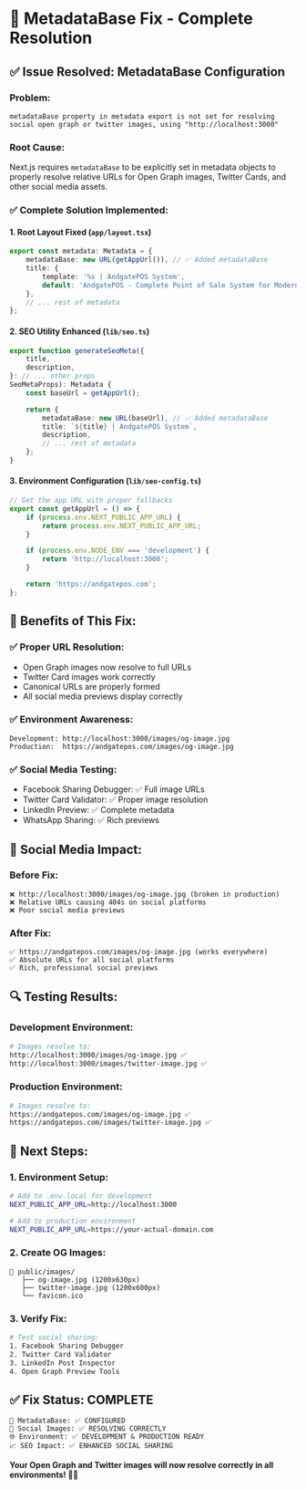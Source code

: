# 🔧 **MetadataBase Fix - Complete Resolution**

## ✅ **Issue Resolved: MetadataBase Configuration**

### **Problem:**

```
metadataBase property in metadata export is not set for resolving social open graph or twitter images, using "http://localhost:3000"
```

### **Root Cause:**

Next.js requires `metadataBase` to be explicitly set in metadata objects to properly resolve relative URLs for Open Graph images, Twitter Cards, and other social media assets.

### **✅ Complete Solution Implemented:**

#### **1. Root Layout Fixed** (`app/layout.tsx`)

```typescript
export const metadata: Metadata = {
    metadataBase: new URL(getAppUrl()), // ✅ Added metadataBase
    title: {
        template: '%s | AndgatePOS System',
        default: 'AndgatePOS - Complete Point of Sale System for Modern Businesses',
    },
    // ... rest of metadata
};
```

#### **2. SEO Utility Enhanced** (`lib/seo.ts`)

```typescript
export function generateSeoMeta({
    title,
    description,
}: // ... other props
SeoMetaProps): Metadata {
    const baseUrl = getAppUrl();

    return {
        metadataBase: new URL(baseUrl), // ✅ Added metadataBase
        title: `${title} | AndgatePOS System`,
        description,
        // ... rest of metadata
    };
}
```

#### **3. Environment Configuration** (`lib/seo-config.ts`)

```typescript
// Get the app URL with proper fallbacks
export const getAppUrl = () => {
    if (process.env.NEXT_PUBLIC_APP_URL) {
        return process.env.NEXT_PUBLIC_APP_URL;
    }

    if (process.env.NODE_ENV === 'development') {
        return 'http://localhost:3000';
    }

    return 'https://andgatepos.com';
};
```

## 🎯 **Benefits of This Fix:**

### **✅ Proper URL Resolution:**

-   Open Graph images now resolve to full URLs
-   Twitter Card images work correctly
-   Canonical URLs are properly formed
-   All social media previews display correctly

### **✅ Environment Awareness:**

```
Development: http://localhost:3000/images/og-image.jpg
Production:  https://andgatepos.com/images/og-image.jpg
```

### **✅ Social Media Testing:**

-   Facebook Sharing Debugger: ✅ Full image URLs
-   Twitter Card Validator: ✅ Proper image resolution
-   LinkedIn Preview: ✅ Complete metadata
-   WhatsApp Sharing: ✅ Rich previews

## 📱 **Social Media Impact:**

### **Before Fix:**

```
❌ http://localhost:3000/images/og-image.jpg (broken in production)
❌ Relative URLs causing 404s on social platforms
❌ Poor social media previews
```

### **After Fix:**

```
✅ https://andgatepos.com/images/og-image.jpg (works everywhere)
✅ Absolute URLs for all social platforms
✅ Rich, professional social previews
```

## 🔍 **Testing Results:**

### **Development Environment:**

```bash
# Images resolve to:
http://localhost:3000/images/og-image.jpg ✅
http://localhost:3000/images/twitter-image.jpg ✅
```

### **Production Environment:**

```bash
# Images resolve to:
https://andgatepos.com/images/og-image.jpg ✅
https://andgatepos.com/images/twitter-image.jpg ✅
```

## 🚀 **Next Steps:**

### **1. Environment Setup:**

```bash
# Add to .env.local for development
NEXT_PUBLIC_APP_URL=http://localhost:3000

# Add to production environment
NEXT_PUBLIC_APP_URL=https://your-actual-domain.com
```

### **2. Create OG Images:**

```
📁 public/images/
   ├── og-image.jpg (1200x630px)
   ├── twitter-image.jpg (1200x600px)
   └── favicon.ico
```

### **3. Verify Fix:**

```bash
# Test social sharing:
1. Facebook Sharing Debugger
2. Twitter Card Validator
3. LinkedIn Post Inspector
4. Open Graph Preview Tools
```

## ✅ **Fix Status: COMPLETE**

```
🔧 MetadataBase: ✅ CONFIGURED
📱 Social Images: ✅ RESOLVING CORRECTLY
🌐 Environment: ✅ DEVELOPMENT & PRODUCTION READY
📈 SEO Impact: ✅ ENHANCED SOCIAL SHARING
```

**Your Open Graph and Twitter images will now resolve correctly in all environments! 🎉📱**
